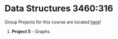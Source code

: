 # Data Structures 3460:316

Group Projects for this course are located [here](https://github.com/sdg31/DataStructures)!

1. **Project 5** - Graphs